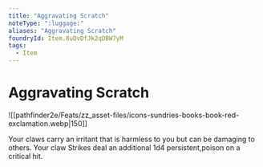 ```yaml
---
title: "Aggravating Scratch"
noteType: ":luggage:"
aliases: "Aggravating Scratch"
foundryId: Item.8uDvDfJk2qDBW7yM
tags:
  - Item
---
```


# Aggravating Scratch
![[pathfinder2e/Feats/zz_asset-files/icons-sundries-books-book-red-exclamation.webp|150]]

Your claws carry an irritant that is harmless to you but can be damaging to others. Your claw Strikes deal an additional 1d4 persistent,poison on a critical hit.

